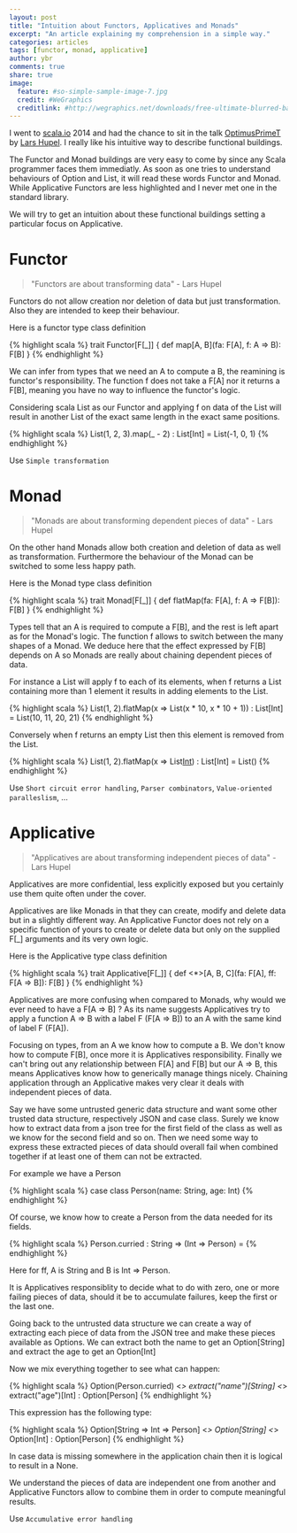 ```yaml
---
layout: post
title: "Intuition about Functors, Applicatives and Monads"
excerpt: "An article explaining my comprehension in a simple way."
categories: articles
tags: [functor, monad, applicative]
author: ybr
comments: true
share: true
image:
  feature: #so-simple-sample-image-7.jpg
  credit: #WeGraphics
  creditlink: #http://wegraphics.net/downloads/free-ultimate-blurred-background-pack/
---
```


I went to [scala.io](http://scala.io/) 2014 and had the chance to sit in the talk [OptimusPrimeT](https://speakerdeck.com/larsrh/optimusprimet) by [Lars Hupel](https://twitter.com/larsr_h). I really like his intuitive way to describe functional buildings.

The Functor and Monad buildings are very easy to come by since any Scala programmer faces them immediatly. As soon as one tries to understand behaviours of Option and List, it will read these words Functor and Monad.
While Applicative Functors are less highlighted and I never met one in the standard library.

We will try to get an intuition about these functional buildings setting a particular focus on Applicative.

# Functor

> "Functors are about transforming data" - Lars Hupel

Functors do not allow creation nor deletion of data but just transformation. Also they are intended to keep their behaviour.

Here is a functor type class definition

{% highlight scala %}
trait Functor[F[_]] {
  def map[A, B](fa: F[A], f: A => B): F[B]
}
{% endhighlight %}

We can infer from types that we need an A to compute a B, the reamining is functor's responsibility. The function f does not take a F[A] nor it returns a F[B], meaning you have no way to influence the functor's logic.

Considering scala List as our Functor and applying f on data of the List will result in another List of the exact same length in the exact same positions.

{% highlight scala %}
List(1, 2, 3).map(_ - 2)
: List[Int] = List(-1, 0, 1)
{% endhighlight %}

Use `Simple transformation`

# Monad

> "Monads are about transforming dependent pieces of data" - Lars Hupel

On the other hand Monads allow both creation and deletion of data as well as transformation. Furthermore the behaviour of the Monad can be switched to some less happy path.

Here is the Monad type class definition

{% highlight scala %}
trait Monad[F[_]] {
  def flatMap(fa: F[A], f: A => F[B]): F[B]
}
{% endhighlight %}

Types tell that an A is required to compute a F[B], and the rest is left apart as for the Monad's logic. The function f allows to switch between the many shapes of a Monad. We deduce here that the effect expressed by F[B] depends on A so Monads are really about chaining dependent pieces of data.

For instance a List will apply f to each of its elements, when f returns a List containing more than 1 element it results in adding elements to the List.

{% highlight scala %}
List(1, 2).flatMap(x => List(x * 10, x * 10 + 1))
: List[Int] = List(10, 11, 20, 21)
{% endhighlight %}

Conversely when f returns an empty List then this element is removed from the List.

{% highlight scala %}
List(1, 2).flatMap(x => List[Int]())
: List[Int] = List()
{% endhighlight %}

Use `Short circuit error handling`, `Parser combinators`, `Value-oriented paralleslism`, ...

# Applicative

> "Applicatives are about transforming independent pieces of data" - Lars Hupel

Applicatives are more confidential, less explicitly exposed but you certainly use them quite often under the cover.

Applicatives are like Monads in that they can create, modify and delete data but in a slightly different way. An Applicative Functor does not rely on a specific function of yours to create or delete data but only on the supplied F[_] arguments and its very own logic.

Here is the Applicative type class definition

{% highlight scala %}
trait Applicative[F[_]] {
  def <*>[A, B, C](fa: F[A], ff: F[A => B]): F[B]
}
{% endhighlight %}

Applicatives are more confusing when compared to Monads, why would we ever need to have a F[A => B] ? As its name suggests Applicatives try to apply a function A => B with a label F (F[A => B]) to an A with the same kind of label F (F[A]).

Focusing on types, from an A we know how to compute a B. We don't know how to compute F[B], once more it is Applicatives responsibility. Finally we can't bring out any relationship between F[A] and F[B] but our A => B, this means Applicatives know how to generically manage things nicely. Chaining application through an Applicative makes very clear it deals with independent pieces of data.

Say we have some untrusted generic data structure and want some other trusted data structure, respectively JSON and case class. Surely we know how to extract data from a json tree for the first field of the class as well as we know for the second field and so on. Then we need some way to express these extracted pieces of data should overall fail when combined together if at least one of them can not be extracted.

For example we have a Person

{% highlight scala %}
case class Person(name: String, age: Int)
{% endhighlight %}

Of course, we know how to create a Person from the data needed for its fields.

{% highlight scala %}
Person.curried
: String => (Int => Person) = <function1>
{% endhighlight %}

Here for ff, A is String and B is Int => Person.

It is Applicatives responsiblity to decide what to do with zero, one or more failing pieces of data, should it be to accumulate failures, keep the first or the last one.

Going back to the untrusted data structure we can create a way of extracting each piece of data from the JSON tree and make these pieces available as Options. We can extract both the name to get an Option[String] and extract the age to get an Option[Int]

Now we mix everything together to see what can happen:

{% highlight scala %}
Option(Person.curried) <*> extract("name")[String] <*> extract("age")[Int]
: Option[Person]
{% endhighlight %}

This expression has the following type:

{% highlight scala %}
Option[String => Int => Person] <*> Option[String] <*> Option[Int]
: Option[Person]
{% endhighlight %}

In case data is missing somewhere in the application chain then it is logical to result in a None.

We understand the pieces of data are independent one from another and Applicative Functors allow to combine them in order to compute meaningful results.

Use `Accumulative error handling`
